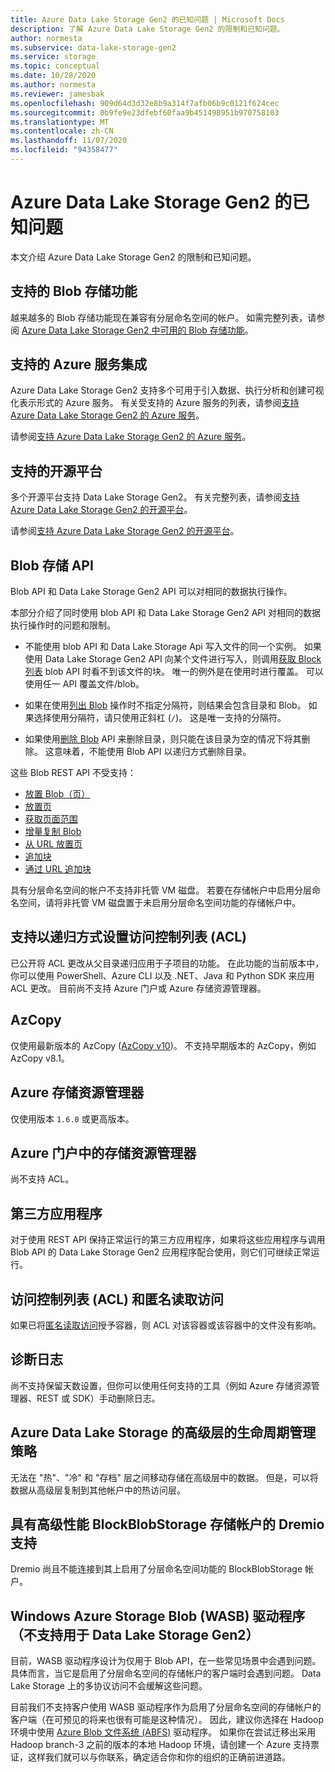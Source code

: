 ```yaml
---
title: Azure Data Lake Storage Gen2 的已知问题 | Microsoft Docs
description: 了解 Azure Data Lake Storage Gen2 的限制和已知问题。
author: normesta
ms.subservice: data-lake-storage-gen2
ms.service: storage
ms.topic: conceptual
ms.date: 10/28/2020
ms.author: normesta
ms.reviewer: jamesbak
ms.openlocfilehash: 909d64d3d32e8b9a314f7afb06b9c0121f624cec
ms.sourcegitcommit: 0b9fe9e23dfebf60faa9b451498951b970758103
ms.translationtype: MT
ms.contentlocale: zh-CN
ms.lasthandoff: 11/07/2020
ms.locfileid: "94358477"
---
```

# <a name="known-issues-with-azure-data-lake-storage-gen2"></a>Azure Data Lake Storage Gen2 的已知问题

本文介绍 Azure Data Lake Storage Gen2 的限制和已知问题。

## <a name="supported-blob-storage-features"></a>支持的 Blob 存储功能

越来越多的 Blob 存储功能现在兼容有分层命名空间的帐户。 如需完整列表，请参阅 [Azure Data Lake Storage Gen2 中可用的 Blob 存储功能](data-lake-storage-supported-blob-storage-features.md)。

## <a name="supported-azure-service-integrations"></a>支持的 Azure 服务集成

Azure Data Lake Storage Gen2 支持多个可用于引入数据、执行分析和创建可视化表示形式的 Azure 服务。 有关受支持的 Azure 服务的列表，请参阅[支持 Azure Data Lake Storage Gen2 的 Azure 服务](data-lake-storage-supported-azure-services.md)。

请参阅[支持 Azure Data Lake Storage Gen2 的 Azure 服务](data-lake-storage-supported-azure-services.md)。

## <a name="supported-open-source-platforms"></a>支持的开源平台

多个开源平台支持 Data Lake Storage Gen2。 有关完整列表，请参阅[支持 Azure Data Lake Storage Gen2 的开源平台](data-lake-storage-supported-open-source-platforms.md)。

请参阅[支持 Azure Data Lake Storage Gen2 的开源平台](data-lake-storage-supported-open-source-platforms.md)。

## <a name="blob-storage-apis"></a>Blob 存储 API

Blob API 和 Data Lake Storage Gen2 API 可以对相同的数据执行操作。

本部分介绍了同时使用 blob API 和 Data Lake Storage Gen2 API 对相同的数据执行操作时的问题和限制。

* 不能使用 blob API 和 Data Lake Storage Api 写入文件的同一个实例。 如果使用 Data Lake Storage Gen2 API 向某个文件进行写入，则调用[获取 Block 列表](https://docs.microsoft.com/rest/api/storageservices/get-block-list) blob API 时看不到该文件的块。 唯一的例外是在使用时进行覆盖。 可以使用任一 API 覆盖文件/blob。

* 如果在使用[列出 Blob](https://docs.microsoft.com/rest/api/storageservices/list-blobs) 操作时不指定分隔符，则结果会包含目录和 Blob。 如果选择使用分隔符，请只使用正斜杠 (`/`)。 这是唯一支持的分隔符。

* 如果使用[删除 Blob](https://docs.microsoft.com/rest/api/storageservices/delete-blob) API 来删除目录，则只能在该目录为空的情况下将其删除。 这意味着，不能使用 Blob API 以递归方式删除目录。

这些 Blob REST API 不受支持：

* [放置 Blob（页）](https://docs.microsoft.com/rest/api/storageservices/put-blob)
* [放置页](https://docs.microsoft.com/rest/api/storageservices/put-page)
* [获取页面范围](https://docs.microsoft.com/rest/api/storageservices/get-page-ranges)
* [增量复制 Blob](https://docs.microsoft.com/rest/api/storageservices/incremental-copy-blob)
* [从 URL 放置页](https://docs.microsoft.com/rest/api/storageservices/put-page-from-url)
* [追加块](https://docs.microsoft.com/rest/api/storageservices/append-block)
* [通过 URL 追加块](https://docs.microsoft.com/rest/api/storageservices/append-block-from-url)


具有分层命名空间的帐户不支持非托管 VM 磁盘。 若要在存储帐户中启用分层命名空间，请将非托管 VM 磁盘置于未启用分层命名空间功能的存储帐户中。

<a id="api-scope-data-lake-client-library"></a>

## <a name="support-for-setting-access-control-lists-acls-recursively"></a>支持以递归方式设置访问控制列表 (ACL)

已公开将 ACL 更改从父目录递归应用于子项目的功能。 在此功能的当前版本中，你可以使用 PowerShell、Azure CLI 以及 .NET、Java 和 Python SDK 来应用 ACL 更改。 目前尚不支持 Azure 门户或 Azure 存储资源管理器。

<a id="known-issues-tools"></a>

## <a name="azcopy"></a>AzCopy

仅使用最新版本的 AzCopy ([AzCopy v10](https://docs.microsoft.com/azure/storage/common/storage-use-azcopy-v10?toc=%2fazure%2fstorage%2ftables%2ftoc.json))。 不支持早期版本的 AzCopy，例如 AzCopy v8.1。

<a id="storage-explorer"></a>

## <a name="azure-storage-explorer"></a>Azure 存储资源管理器

仅使用版本 `1.6.0` 或更高版本。

<a id="explorer-in-portal"></a>

## <a name="storage-explorer-in-the-azure-portal"></a>Azure 门户中的存储资源管理器

尚不支持 ACL。

<a id="third-party-apps"></a>

## <a name="third-party-applications"></a>第三方应用程序

对于使用 REST API 保持正常运行的第三方应用程序，如果将这些应用程序与调用 Blob API 的 Data Lake Storage Gen2 应用程序配合使用，则它们可继续正常运行。

## <a name="access-control-lists-acl-and-anonymous-read-access"></a>访问控制列表 (ACL) 和匿名读取访问

如果已将[匿名读取访问](storage-manage-access-to-resources.md)授予容器，则 ACL 对该容器或该容器中的文件没有影响。

## <a name="diagnostic-logs"></a>诊断日志

尚不支持保留天数设置，但你可以使用任何支持的工具（例如 Azure 存储资源管理器、REST 或 SDK）手动删除日志。

## <a name="lifecycle-management-policies-with-premium-tier-for-azure-data-lake-storage"></a>Azure Data Lake Storage 的高级层的生命周期管理策略

无法在 "热"、"冷" 和 "存档" 层之间移动存储在高级层中的数据。 但是，可以将数据从高级层复制到其他帐户中的热访问层。

## <a name="dremio-support-with-premium-performance-blockblobstorage-storage-accounts"></a>具有高级性能 BlockBlobStorage 存储帐户的 Dremio 支持

Dremio 尚且不能连接到其上启用了分层命名空间功能的 BlockBlobStorage 帐户。 

## <a name="windows-azure-storage-blob-wasb-driver-unsupported-with-data-lake-storage-gen2"></a>Windows Azure Storage Blob (WASB) 驱动程序（不支持用于 Data Lake Storage Gen2）

目前，WASB 驱动程序设计为仅用于 Blob API，在一些常见场景中会遇到问题。 具体而言，当它是启用了分层命名空间的存储帐户的客户端时会遇到问题。 Data Lake Storage 上的多协议访问不会缓解这些问题。 

目前我们不支持客户使用 WASB 驱动程序作为启用了分层命名空间的存储帐户的客户端（在可预见的将来也很有可能是这种情况）。 因此，建议你选择在 Hadoop 环境中使用 [Azure Blob 文件系统 (ABFS)](data-lake-storage-abfs-driver.md) 驱动程序。 如果你在尝试迁移出采用 Hadoop branch-3 之前的版本的本地 Hadoop 环境，请创建一个 Azure 支持票证，这样我们就可以与你联系，确定适合你和你的组织的正确前进道路。
